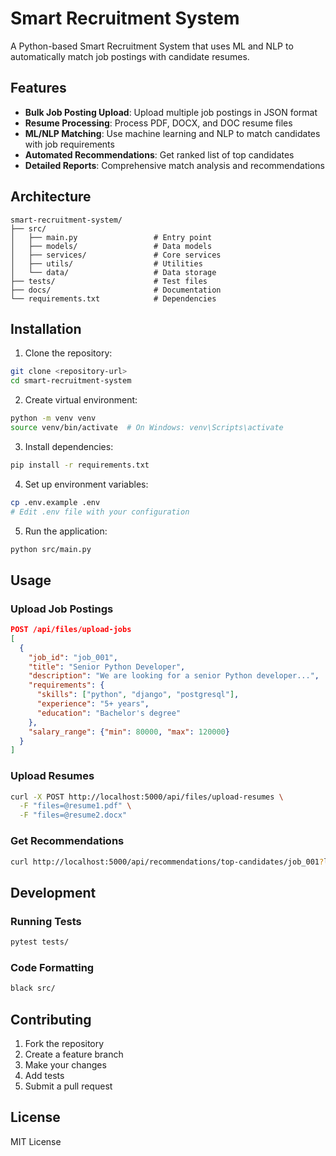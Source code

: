 # Smart Recruitment System

A Python-based Smart Recruitment System that uses ML and NLP to automatically match job postings with candidate resumes.

## Features

- **Bulk Job Posting Upload**: Upload multiple job postings in JSON format
- **Resume Processing**: Process PDF, DOCX, and DOC resume files
- **ML/NLP Matching**: Use machine learning and NLP to match candidates with job requirements
- **Automated Recommendations**: Get ranked list of top candidates
- **Detailed Reports**: Comprehensive match analysis and recommendations

## Architecture

```
smart-recruitment-system/
├── src/
│   ├── main.py                 # Entry point
│   ├── models/                 # Data models
│   ├── services/               # Core services
│   ├── utils/                  # Utilities
│   └── data/                   # Data storage
├── tests/                      # Test files
├── docs/                       # Documentation
└── requirements.txt            # Dependencies
```

## Installation

1. Clone the repository:
```bash
git clone <repository-url>
cd smart-recruitment-system
```

2. Create virtual environment:
```bash
python -m venv venv
source venv/bin/activate  # On Windows: venv\Scripts\activate
```

3. Install dependencies:
```bash
pip install -r requirements.txt
```

4. Set up environment variables:
```bash
cp .env.example .env
# Edit .env file with your configuration
```

5. Run the application:
```bash
python src/main.py
```

## Usage

### Upload Job Postings
```json
POST /api/files/upload-jobs
[
  {
    "job_id": "job_001",
    "title": "Senior Python Developer",
    "description": "We are looking for a senior Python developer...",
    "requirements": {
      "skills": ["python", "django", "postgresql"],
      "experience": "5+ years",
      "education": "Bachelor's degree"
    },
    "salary_range": {"min": 80000, "max": 120000}
  }
]
```

### Upload Resumes
```bash
curl -X POST http://localhost:5000/api/files/upload-resumes \
  -F "files=@resume1.pdf" \
  -F "files=@resume2.docx"
```

### Get Recommendations
```bash
curl http://localhost:5000/api/recommendations/top-candidates/job_001?limit=5
```

## Development

### Running Tests
```bash
pytest tests/
```

### Code Formatting
```bash
black src/
```

## Contributing

1. Fork the repository
2. Create a feature branch
3. Make your changes
4. Add tests
5. Submit a pull request

## License

MIT License
